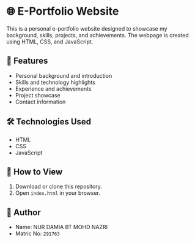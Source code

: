 # 🌐 E-Portfolio Website

This is a personal e-portfolio website designed to showcase my background, skills, projects, and achievements. The webpage is created using HTML, CSS, and JavaScript.

## 📁 Features

- Personal background and introduction
- Skills and technology highlights
- Experience and achievements
- Project showcase
- Contact information

## 🛠️ Technologies Used

- HTML  
- CSS  
- JavaScript  

## 📂 How to View

1. Download or clone this repository.
2. Open `index.html` in your browser.

## 👤 Author

- Name: NUR DAMIA BT MOHD NAZRI
- Matric No: `291763`


